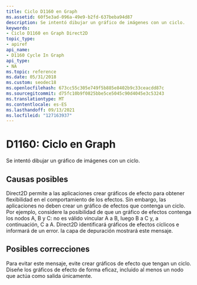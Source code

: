 ```yaml
---
title: Ciclo D1160 en Graph
ms.assetid: 60f5e3ad-096a-49e9-b2fd-637beba94d87
description: Se intentó dibujar un gráfico de imágenes con un ciclo.
keywords:
- Ciclo D1160 en Graph Direct2D
topic_type:
- apiref
api_name:
- D1160 Cycle In Graph
api_type:
- NA
ms.topic: reference
ms.date: 05/31/2018
ms.custom: seodec18
ms.openlocfilehash: 673cc55c305e749f5b885e8402b9c33ceacdd87c
ms.sourcegitcommit: d75fc10b9f0825bbe5ce5045c90d4045e3c53243
ms.translationtype: MT
ms.contentlocale: es-ES
ms.lasthandoff: 09/13/2021
ms.locfileid: "127163937"
---
```

# <a name="d1160-cycle-in-graph"></a>D1160: Ciclo en Graph

Se intentó dibujar un gráfico de imágenes con un ciclo.






 

## <a name="possible-causes"></a>Causas posibles

Direct2D permite a las aplicaciones crear gráficos de efecto para obtener flexibilidad en el comportamiento de los efectos. Sin embargo, las aplicaciones no deben crear un gráfico de efectos que contenga un ciclo. Por ejemplo, considere la posibilidad de que un gráfico de efectos contenga los nodos A, B y C: no es válido vincular A a B, luego B a C y, a continuación, C a A. Direct2D identificará gráficos de efectos cíclicos e informará de un error. la capa de depuración mostrará este mensaje.

## <a name="possible-fixes"></a>Posibles correcciones

Para evitar este mensaje, evite crear gráficos de efecto que tengan un ciclo. Diseñe los gráficos de efecto de forma eficaz, incluido al menos un nodo que actúa como salida únicamente.

 

 





